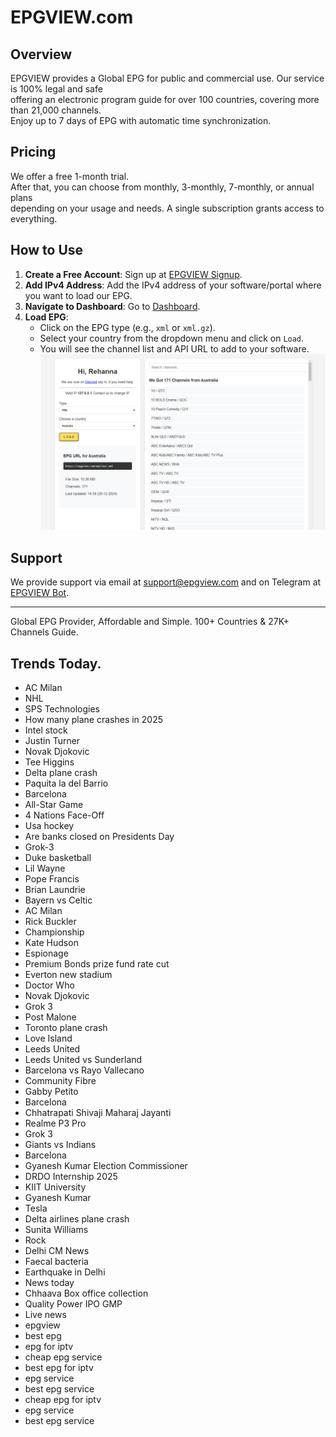 # EPGVIEW.com



## Overview
EPGVIEW provides a Global EPG for public and commercial use. Our service is 100% legal and safe\
offering an electronic program guide for over 100 countries, covering more than 21,000 channels.\
Enjoy up to 7 days of EPG with automatic time synchronization.

## Pricing
We offer a free 1-month trial. \
After that, you can choose from monthly, 3-monthly, 7-monthly, or annual plans \
depending on your usage and needs. A single subscription grants access to everything.

## How to Use
1. **Create a Free Account**: Sign up at [EPGVIEW Signup](https://epgview.com/signup.php).
2. **Add IPv4 Address**: Add the IPv4 address of your software/portal where you want to load our EPG.
3. **Navigate to Dashboard**: Go to [Dashboard](https://epgview.com/dashboard.php).
4. **Load EPG**:
   - Click on the EPG type (e.g., `xml` or `xml.gz`).
   - Select your country from the dropdown menu and click on `Load`.
   - You will see the channel list and API URL to add to your software.
![EPGVIEW](img/dashboard.png)
## Support
We provide support via email at [support@epgview.com](mailto:support@epgview.com) and on Telegram at [EPGVIEW Bot](https://t.me/epgview_bot).

---

Global EPG Provider, Affordable and Simple. 100+ Countries & 27K+ Channels Guide.

## Trends Today.

- AC Milan
- NHL
- SPS Technologies
- How many plane crashes in 2025
- Intel stock
- Justin Turner
- Novak Djokovic
- Tee Higgins
- Delta plane crash
- Paquita la del Barrio
- Barcelona
- All-Star Game
- 4 Nations Face-Off
- Usa hockey
- Are banks closed on Presidents Day
- Grok-3
- Duke basketball
- Lil Wayne
- Pope Francis
- Brian Laundrie
- Bayern vs Celtic
- AC Milan
- Rick Buckler
- Championship
- Kate Hudson
- Espionage
- Premium Bonds prize fund rate cut
- Everton new stadium
- Doctor Who
- Novak Djokovic
- Grok 3
- Post Malone
- Toronto plane crash
- Love Island
- Leeds United
- Leeds United vs Sunderland
- Barcelona vs Rayo Vallecano
- Community Fibre
- Gabby Petito
- Barcelona
- Chhatrapati Shivaji Maharaj Jayanti
- Realme P3 Pro
- Grok 3
- Giants vs Indians
- Barcelona
- Gyanesh Kumar Election Commissioner
- DRDO Internship 2025
- KIIT University
- Gyanesh Kumar
- Tesla
- Delta airlines plane crash
- Sunita Williams
- Rock
- Delhi CM News
- Faecal bacteria
- Earthquake in Delhi
- News today
- Chhaava Box office collection
- Quality Power IPO GMP
- Live news
- epgview
- best epg
- epg for iptv
- cheap epg service
- best epg for iptv
- epg service
- best epg service
- cheap epg for iptv
- epg service
- best epg service
